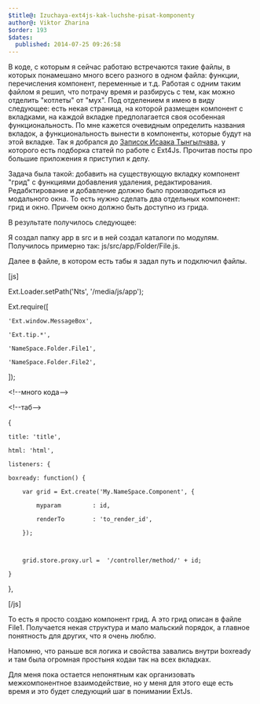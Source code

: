 ```yaml
---
$title@: Izuchaya-ext4js-kak-luchshe-pisat-komponenty
author@: Viktor Zharina
$order: 193
$dates:
  published: 2014-07-25 09:26:58
---
```

В коде, с которым я сейчас работаю встречаются такие файлы, в которых понамешано много всего разного в одном файла: функции, перечисления компонент, переменные и т.д. Работая с одним таким файлом я решил, что потрачу время и разбирусь с тем, как можно отделить "котлеты" от "мух". Под отделением я имею в виду следующее: есть некая страница, на которой размещен компонент с вкладками, на каждой вкладке предполагается своя особенная функциональность. По мне кажется очевидным определить названия вкладок, а функциональность вынести в компоненты, которые будут на этой вкладке. Так я добрался до <a href="http://erum.ru/" target="_blank">Записок Исаака Тынгылчава</a>, у которого есть подборка статей по работе с Ext4Js. Прочитав посты про большие приложения я приступил к делу. 

Задача была такой: добавить на существующую вкладку компонент "грид" с функциями добавления удаления, редактирования. Редабктирование и добавление должно было производиться из модального окна. То есть нужно сделать два отдельных компонент: грид и окно. Причем окно должно быть доступно из грида.



В результате получилось следующее:

Я создал папку app в src и в ней создал каталоги по модулям. Получилось примерно так: js/src/app/Folder/File.js.

Далее в файле, в котором есть табы я задал путь и подключил файлы.

<!--more-->



[js]

Ext.Loader.setPath('Nts', '/media/js/app'); 



Ext.require([

    'Ext.window.MessageBox',

    'Ext.tip.*',

    'NameSpace.Folder.File1',

    'NameSpace.Folder.File2',

]);



&lt;!--много кода--&gt;



&lt;!--таб--&gt;

{

    title: 'title',

    html: 'html',

    listeners: {

    boxready: function() {

        var grid = Ext.create('My.NameSpace.Component', {

            myparam         : id,

            renderTo        : 'to_render_id',

        });



        grid.store.proxy.url =  '/controller/method/' + id;

    }

},

[/js]



То есть я просто создаю компонент грид. А это грид описан в файле File1. Получается некая структура и мало мальский порядок, а главное понятность для других, что я очень люблю. 



Напомню, что раньше вся логика и свойства завались внутри boxready и там была огромная простыня кодаи так на всех вкладках.



Для меня пока остается непонятным как организовать межкомпонентное взаимодействие, но у меня для этого еще есть время и это будет следующий шаг в понимании ExtJs.